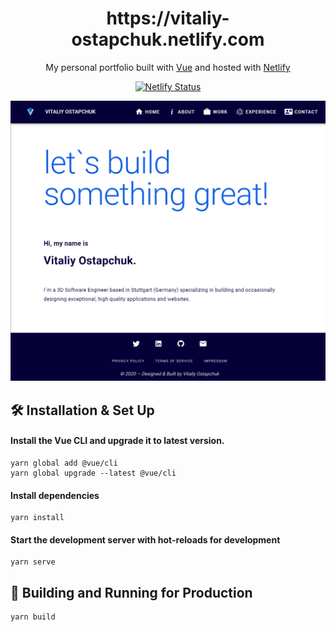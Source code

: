 <h1 align="center">
  https://vitaliy-ostapchuk.netlify.com
</h1>

<p align="center">
  My personal portfolio built with <a href="https://cli.vuejs.org/" target="_blank">Vue</a> and hosted with <a href="https://www.netlify.com/" target="_blank">Netlify</a>
</p>

<p align="center">
  <a href="https://app.netlify.com/sites/vitaliy-ostapchuk/deploys" target="_blank">
    <img src="https://api.netlify.com/api/v1/badges/b6c5547f-f1fd-4a39-87ae-ff147ffe99ac/deploy-status" alt="Netlify Status" />
  </a>
</p>

<div align="center">
  <img alt="Screenshot" src="https://github.com/vitaliy-ostapchuk93/portfolio/blob/master/public/screenshot.png"/>
</div>


## 🛠 Installation & Set Up

#### Install the Vue CLI and upgrade it to latest version.

```
yarn global add @vue/cli
yarn global upgrade --latest @vue/cli
```

#### Install dependencies

```
yarn install
```

#### Start the development server with hot-reloads for development

```
yarn serve
```


## 🚀 Building and Running for Production

```
yarn build
```

